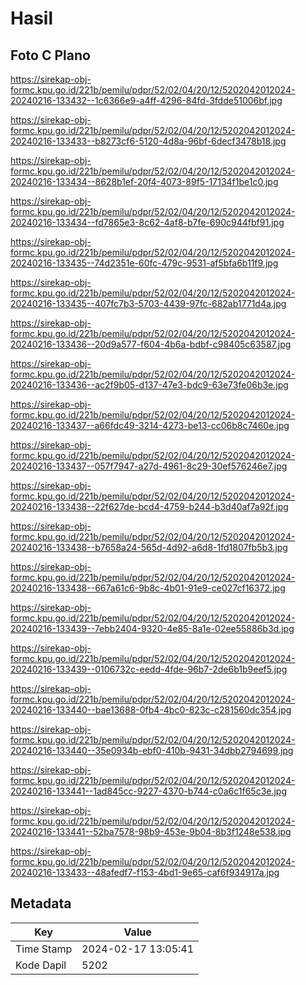 # Hasil

## Foto C Plano

https://sirekap-obj-formc.kpu.go.id/221b/pemilu/pdpr/52/02/04/20/12/5202042012024-20240216-133432--1c6366e9-a4ff-4296-84fd-3fdde51006bf.jpg

https://sirekap-obj-formc.kpu.go.id/221b/pemilu/pdpr/52/02/04/20/12/5202042012024-20240216-133433--b8273cf6-5120-4d8a-96bf-6decf3478b18.jpg

https://sirekap-obj-formc.kpu.go.id/221b/pemilu/pdpr/52/02/04/20/12/5202042012024-20240216-133434--8628b1ef-20f4-4073-89f5-17134f1be1c0.jpg

https://sirekap-obj-formc.kpu.go.id/221b/pemilu/pdpr/52/02/04/20/12/5202042012024-20240216-133434--fd7865e3-8c62-4af8-b7fe-690c944fbf91.jpg

https://sirekap-obj-formc.kpu.go.id/221b/pemilu/pdpr/52/02/04/20/12/5202042012024-20240216-133435--74d2351e-60fc-479c-9531-af5bfa6b11f9.jpg

https://sirekap-obj-formc.kpu.go.id/221b/pemilu/pdpr/52/02/04/20/12/5202042012024-20240216-133435--407fc7b3-5703-4439-97fc-682ab1771d4a.jpg

https://sirekap-obj-formc.kpu.go.id/221b/pemilu/pdpr/52/02/04/20/12/5202042012024-20240216-133436--20d9a577-f604-4b6a-bdbf-c98405c63587.jpg

https://sirekap-obj-formc.kpu.go.id/221b/pemilu/pdpr/52/02/04/20/12/5202042012024-20240216-133436--ac2f9b05-d137-47e3-bdc9-63e73fe06b3e.jpg

https://sirekap-obj-formc.kpu.go.id/221b/pemilu/pdpr/52/02/04/20/12/5202042012024-20240216-133437--a66fdc49-3214-4273-be13-cc06b8c7460e.jpg

https://sirekap-obj-formc.kpu.go.id/221b/pemilu/pdpr/52/02/04/20/12/5202042012024-20240216-133437--057f7947-a27d-4961-8c29-30ef576246e7.jpg

https://sirekap-obj-formc.kpu.go.id/221b/pemilu/pdpr/52/02/04/20/12/5202042012024-20240216-133438--22f627de-bcd4-4759-b244-b3d40af7a92f.jpg

https://sirekap-obj-formc.kpu.go.id/221b/pemilu/pdpr/52/02/04/20/12/5202042012024-20240216-133438--b7658a24-565d-4d92-a6d8-1fd1807fb5b3.jpg

https://sirekap-obj-formc.kpu.go.id/221b/pemilu/pdpr/52/02/04/20/12/5202042012024-20240216-133438--667a61c6-9b8c-4b01-91e9-ce027cf16372.jpg

https://sirekap-obj-formc.kpu.go.id/221b/pemilu/pdpr/52/02/04/20/12/5202042012024-20240216-133439--7ebb2404-9320-4e85-8a1e-02ee55886b3d.jpg

https://sirekap-obj-formc.kpu.go.id/221b/pemilu/pdpr/52/02/04/20/12/5202042012024-20240216-133439--0106732c-eedd-4fde-96b7-2de6b1b9eef5.jpg

https://sirekap-obj-formc.kpu.go.id/221b/pemilu/pdpr/52/02/04/20/12/5202042012024-20240216-133440--bae13688-0fb4-4bc0-823c-c281560dc354.jpg

https://sirekap-obj-formc.kpu.go.id/221b/pemilu/pdpr/52/02/04/20/12/5202042012024-20240216-133440--35e0934b-ebf0-410b-9431-34dbb2794699.jpg

https://sirekap-obj-formc.kpu.go.id/221b/pemilu/pdpr/52/02/04/20/12/5202042012024-20240216-133441--1ad845cc-9227-4370-b744-c0a6c1f65c3e.jpg

https://sirekap-obj-formc.kpu.go.id/221b/pemilu/pdpr/52/02/04/20/12/5202042012024-20240216-133441--52ba7578-98b9-453e-9b04-8b3f1248e538.jpg

https://sirekap-obj-formc.kpu.go.id/221b/pemilu/pdpr/52/02/04/20/12/5202042012024-20240216-133433--48afedf7-f153-4bd1-9e65-caf6f934917a.jpg


## Metadata

| Key        | Value               |
| ---------- | ------------------- |
| Time Stamp | 2024-02-17 13:05:41 |
| Kode Dapil | 5202                |



